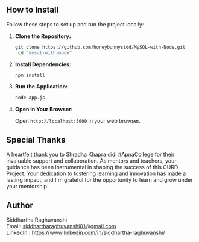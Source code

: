 ## How to Install

Follow these steps to set up and run the project locally:

1.  **Clone the Repository:**

    ```bash
    git clone https://github.com/honeybunnysidd/MySQL-with-Node.git
     cd "mysql-with-node"
    ```

2.  **Install Dependencies:**

    ```bash
    npm install
    ```

3.  **Run the Application:**

    ```bash
    node app.js
    ```

4.  **Open in Your Browser:**

    Open `http://localhost:3000` in your web browser.


## Special Thanks

A heartfelt thank you to Shradha Khapra didi #ApnaCollege for their invaluable support and collaboration. As mentors and teachers, your guidance has been instrumental in shaping the success of this CURD Project. Your dedication to fostering learning and innovation has made a lasting impact, and I'm grateful for the opportunity to learn and grow under your mentorship.

## Author

Siddhartha Raghuvanshi \
Email: siddhartharaghuvanshi01@gmail.com \
LinkedIn : https://www.linkedin.com/in/siddhartha-raghuvanshi/
